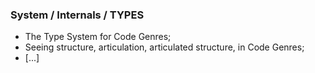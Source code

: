 ### System / Internals / TYPES
* The Type System for Code Genres;
* Seeing structure, articulation, articulated structure, in Code Genres;
* [...]
